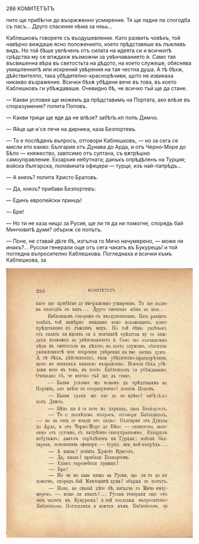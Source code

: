 ﻿286	КОМИТЕТЪТЪ

пито ще прибѣгне до въоржженно усмирение. Тя ще падне па спогодба съ пасъ... Друго спасение нѣма за неьь...

Каблешковъ говорете съ въодушевление. Като развитъ човѣкъ, той навѣрно виждаше ясно положението, което прѣдставяше въ лъжливъ видъ. Но той бѣше увлѣченъ отъ силата на идеята си и всичкитѣ срѣдства му се впждахж възможни за увѣнчаванието ѝ. Само тая въсвишенна вѣра въ светостьта на дѣдото, на което служеше, обяснява умишленнитѣ или искрений увѣрения на тая честна душа. А тѣ бѣхж, дѣйствителпо, така убѣдително-краснорѣчиви, щото не извикаха никакво възражение. Всички бѣхѫ убѣдени вече въ това, въ което Каблешковъ ги убѣждаваше. Очевидно бѣ, че всичко тъй ще да стане.

— Какви условия ще можемъ да прѣдставимъ на Портата, ако влѣзе въ споразумение? попита Поповъ.

— Какви трици ще яде да не влѣзе? забѣтЬ.кп попъ Димчо.

— Яйце ще и́ се пече на дирника, каза Безпортевъ.

— То е послѣденъ въпросъ, отговори Каблешковъ, — но за сега се мисли ето какво: България отъ Дунава до Арда, и отъ Черно-Море до Бѣло — княжество, завпсимо отъ султана, съ вѫтрѣшно самоуправление. Екзархия небутната; данъкъ опрѣдѣленъ на Турция; войска българска, половината офицери — турци, изъ най-папрѣдъ...

— А князъ? попита Христо Братовъ.

— Да, князъ? прибави Безпортевъ:

— Единъ европейски принцъ!

— Бре!

— Но ти не каза нищо за Русия, ще ли тя да ни помогне, споредъ бай Минчовитѣ думи? обърнж се попътъ.

— Поне, не ставай дѣте бѣ, изгълча го Мичо начумерено, — може ли инакъ?... Русски генерали още отъ сега чакатъ въ Букурещъ! и той погледна въпросително Каблешкова. Погледнаха и всички къмъ Каблешкова, за

![original](../images/323.jpg)

